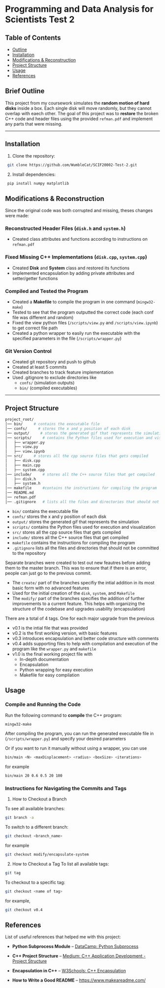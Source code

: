 # Programming and Data Analysis for Scientists Test 2

##  Table of Contents
- [Outline](#brief-outline)
- [Installation](#installation)
- [Modifications & Reconstruction](#modifications--reconstruction)
- [Project Structure](#project-structure)
- [Usage](#usage)
- [References](#References)



## Brief Outline
This project from my coursework simulates the **random motion of hard disks** inside a box. Each single disk will move randomly, but they cannot overlap with eaech other. The goal of this project was to **restore** the broken C++ code and header files using the provided `refman.pdf` and implement any parts that were missing.

---

## Installation
1. Clone the repository:
```bash
 git clone https://github.com/WumbleCat/SCIF20002-Test-2.git
```

2. Install dependencies:
```bash
 pip install numpy matplotlib
 ```

## **Modifications & Reconstruction**
Since the original code was both corrupted and missing, theses changes were made:

### **Reconstructed Header Files (`disk.h` and `system.h`)**
- Created class attributes and functions according to instructions on `refman.pdf`

### **Fixed Missing C++ Implementations (`disk.cpp`, `system.cpp`)**
- Created **Disk** and **System** class and restored its functions
- Implemented encapsulation by adding private attributes and setter/getter functions

### **Compiled and Tested the Program**
- Created a **Makefile** to compile the program in one command (`mingw32-make`)
- Tested to see that the program outputted the correct code (each conf file was different and random)
- Fixed the view python files (`/scripts/view.py` and `/scripts/view.ipynb`) to get correct file path
- Created a python wrapper to easily run the executable with the specified parameters in the file (`/scripts/wrapper.py`)

### **Git Version Control**
- Created git repository and push to github
- Created at least 5 commits 
- Created branches to track feature implementation
- Used .gitignore to exclude directories like
    - `confs/` (simulation outputs)
    - `bin/` (compiled executables)
---

## **Project Structure**
```bash
project_root/
│── bin/     # contains the executable file
│── confs/     # stores the x and y position of each disk
│── output/     # stores the generated gif that represents the simulation
│── scripts/     # contains the Python files used for execution and visualization 
│   ├── wrapper.py
│   ├── view.py
│   ├── view.ipynb
│── src/     # stores all the cpp source files that gets compiled 
│   ├── disk.cpp
│   ├── main.cpp
│   ├── system.cpp
│── include/     # stores all the C++ source files that get compiled
│   ├── disk.h
│   ├── system.h
│── makefile     #contains the instructions for compiling the program
│── README.md
│── refman.pdf
│── .gitignore   # lists all the files and directories that should not be committed to the repository
```
- `bin/` contains the executable file
- `confs/` stores the x and y position of each disk
- `output/` stores the generated gif that represents the simulation
- `scripts/` contains the Python files used for execution and visualization 
- `src/` stores all the cpp source files that gets compiled 
- `include/` stores all the C++ source files that get compiled
- `makefile` contains the instructions for compiling the program
- `.gitignore` lists all the files and directories that should not be committed to the repository

Separate branches were created to test out new feautres before adding them to the master branch. This was to ensure that if there is an error, people can just go to the previous commit. 
- The `create/` part of the branches specifiy the intial addition in its most basic form with no advanced features
- Used for the initial creation of the `disk`, `system`, and `Makefile`
- The `modify/` part of the branches specifies the addition of further improvements to a current feature. This helps with organizing the structure of the codebase and upgrades usability (encapsulation)

There are a total of 4 tags. One for each major upgrade from the previous 
- v0.1 is the intial file that was provided 
- v0.2 is the first working version, with basic features
- v0.3 introduces encapsulation and better code structure with comments
- v0.4 adds supporting files to help with compilation and execution of the program like the `wrapper.py` and `makefile`
- v1.0 is the final working project file with 
    - In-depth documentation
    - Encapsulation
    - Python wrapping for easy execution
    - Makefile for easy compilation

## Usage
### **Compile and Running the Code**
Run the following command to **compile** the C++ program:
```bash
mingw32-make
```

After compiling the program, you can run the generated executable file in (`/scripts/wrapper.py`) and specify your desired parameters

Or if you want to run it manually without using a wrapper, you can use
```bash
bin/main <N> <maxDisplacement> <radius> <boxSize> <iterations>
```

for example
```bash
bin/main 20 0.6 0.5 20 100
```


### **Instructions for Navigating the Commits and Tags**

1. How to Checkout a Branch 

To see all available branches:
```bash
git branch -a
```

To switch to a different branch:
```bash
git checkout <branch_name>
```

for example
```bash
git checkout modify/encapsulate-system
```


2. How to Checkout a Tag
To list all available tags:
```bash
git tag
```

To checkout to a specific tag:
```bash
git checkout <name of tag>
```

for example,
```bash
git checkout v0.4
```


## References
List of useful references that helped me with this project:

- **Python Subprocess Module** – [DataCamp: Python Subprocess](https://www.datacamp.com/tutorial/python-subprocess)  

- **C++ Project Structure** –  [Medium: C++ Application Development - Project Structure](https://medium.com/heuristics/c-application-development-part-1-project-structure-454b00f9eddc)  

- **Encapsulation in C++** – [W3Schools: C++ Encapsulation](https://www.w3schools.com/cpp/cpp_encapsulation.asp)  

- **How to Write a Good README** – https://www.makeareadme.com/